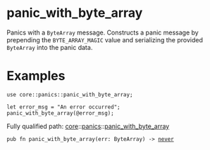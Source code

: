 # panic_with_byte_array

Panics with a `ByteArray` message.
Constructs a panic message by prepending the `BYTE_ARRAY_MAGIC` value and
serializing the provided `ByteArray` into the panic data.
# Examples

```cairo
use core::panics::panic_with_byte_array;

let error_msg = "An error occurred";
panic_with_byte_array(@error_msg);
```

Fully qualified path: [core](./core.md)::[panics](./core-panics.md)::[panic_with_byte_array](./core-panics-panic_with_byte_array.md)

<pre><code class="language-cairo">pub fn panic_with_byte_array(err: ByteArray) -&gt; <a href="core-never.html">never</a></code></pre>

